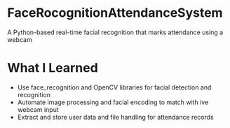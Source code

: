 # FaceRocognitionAttendanceSystem

A Python-based real-time facial recognition that marks attendance using a webcam

# What I Learned

* Use face_recognition and OpenCV libraries for facial detection and recognition
* Automate image processing and facial encoding to match with ive webcam input
* Extract and store user data and file handling for attendance records
